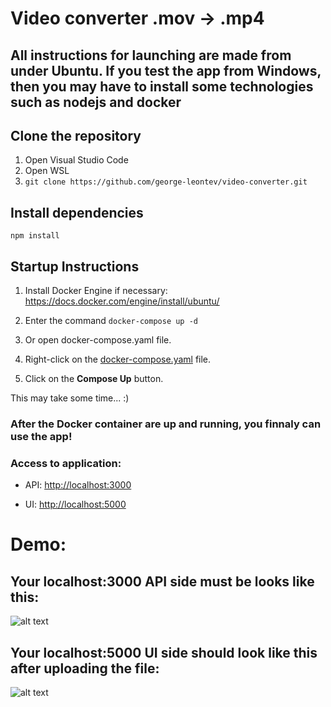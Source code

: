 # Video converter .mov → .mp4

## All instructions for launching are made from under Ubuntu. If you test the app from Windows, then you may have to install some technologies such as nodejs and docker

## Clone the repository
1. Open Visual Studio Code
2. Open WSL
3. ```git clone https://github.com/george-leontev/video-converter.git```

## Install dependencies
```npm install```

## Startup Instructions
1. Install Docker Engine if necessary: <ins>https://docs.docker.com/engine/install/ubuntu/</ins>

2. Enter the command ```docker-compose up -d```

3. Or open docker-compose.yaml file.

4. Right-click on the <ins>docker-compose.yaml</ins> file.

5. Click on the **Compose Up** button.

This may take some time... :)

### After the Docker container are up and running, you finnaly can use the app!
### Access to application:
- API: <ins>http://localhost:3000</ins>

- UI: <ins>http://localhost:5000</ins>

# Demo:

## Your localhost:3000 API side must be looks like this:
![alt text](readme_images/api-image.png)

## Your localhost:5000 UI side should look like this after uploading the file:
![alt text](readme_images/ui-image.png)

